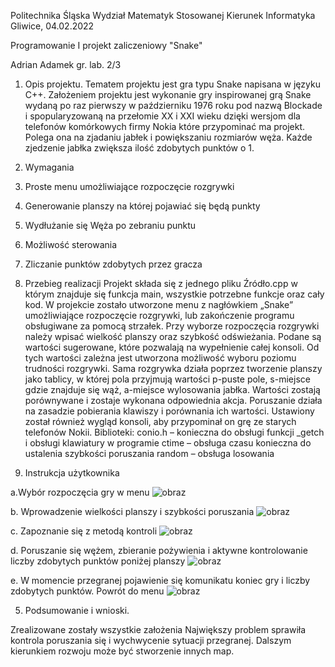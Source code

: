 Politechnika Śląska
Wydział Matematyk Stosowanej
Kierunek Informatyka
Gliwice, 04.02.2022



Programowanie I
projekt zaliczeniowy
"Snake"

Adrian Adamek gr. lab. 2/3


1. Opis projektu.
Tematem projektu jest gra typu Snake napisana w języku C++. Założeniem projektu jest wykonanie gry inspirowanej grą Snake wydaną po raz pierwszy w październiku 1976 roku pod nazwą Blockade i spopularyzowaną na przełomie XX i XXI wieku dzięki wersjom dla telefonów komórkowych firmy Nokia które przypominać ma projekt. Polega ona na zjadaniu jabłek i powiększaniu  rozmiarów węża. Każde zjedzenie jabłka zwiększa ilość zdobytych punktów o 1.

2. Wymagania 
1. Proste menu umożliwiające rozpoczęcie rozgrywki
2. Generowanie planszy na której pojawiać się będą punkty
3. Wydłużanie się Węża po zebraniu punktu
4. Możliwość sterowania 
5. Zliczanie punktów zdobytych przez gracza

3. Przebieg realizacji 
Projekt składa się z jednego pliku Źródło.cpp w którym znajduje się funkcja main, wszystkie potrzebne funkcje oraz cały kod. 
W projekcie zostało utworzone menu z nagłówkiem „Snake” umożliwiające rozpoczęcie rozgrywki, lub zakończenie programu obsługiwane za pomocą strzałek.
Przy wyborze rozpoczęcia rozgrywki należy wpisać wielkość planszy oraz szybkość odświeżania. Podane są wartości sugerowane, które pozwalają na wypełnienie całej konsoli. Od tych wartości zależna jest utworzona możliwość wyboru poziomu trudności rozgrywki.
Sama rozgrywka działa poprzez tworzenie planszy jako tablicy, w której pola przyjmują wartości p-puste pole, s-miejsce gdzie znajduje się wąż, a-miejsce wylosowania jabłka. Wartości zostają porównywane i zostaje wykonana odpowiednia akcja. Poruszanie działa na zasadzie pobierania klawiszy i porównania ich wartości. 
Ustawiony został również wygląd konsoli, aby przypominał on grę ze starych telefonów Nokii.
Biblioteki:
conio.h – konieczna do obsługi funkcji _getch i obsługi klawiatury w programie
ctime – obsługa czasu konieczna do ustalenia szybkości poruszania
random – obsługa losowania

4. Instrukcja użytkownika 

a.Wybór rozpoczęcia gry w menu
 ![obraz](https://user-images.githubusercontent.com/66797963/153300426-999010fe-1a0b-45d3-a2f9-3d59b30bdda9.png)

b. Wprowadzenie wielkości planszy i szybkości poruszania
 ![obraz](https://user-images.githubusercontent.com/66797963/153300531-8010318e-6540-4c5b-9dda-bedaed274187.png)

c. Zapoznanie się z metodą kontroli
 ![obraz](https://user-images.githubusercontent.com/66797963/153300552-b7510731-9bd9-4d05-b568-aa6af580c650.png)

d. Poruszanie się wężem, zbieranie pożywienia i aktywne kontrolowanie liczby zdobytych punktów poniżej planszy
 ![obraz](https://user-images.githubusercontent.com/66797963/153300571-ee43fb53-0d61-4e18-8aef-fe3a99ce75f6.png)

e. W momencie przegranej pojawienie się komunikatu koniec gry i liczby zdobytych punktów. Powrót do menu
 ![obraz](https://user-images.githubusercontent.com/66797963/153300609-64776ea2-f439-4527-a1fa-4207886f541d.png)

5. Podsumowanie i wnioski.

Zrealizowane zostały wszystkie założenia Największy problem sprawiła kontrola poruszania się i wychwycenie sytuacji przegranej. Dalszym kierunkiem rozwoju może być stworzenie innych map.
